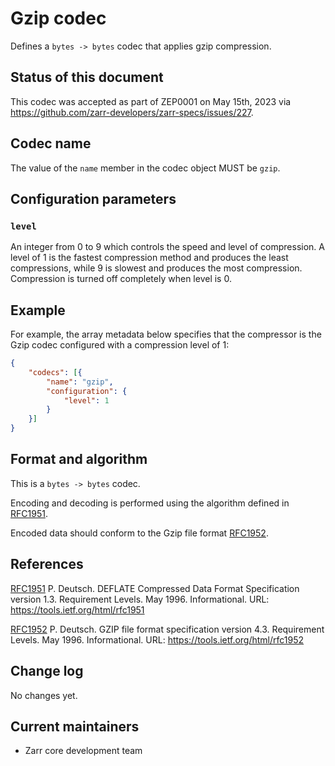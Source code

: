 # Gzip codec

Defines a `bytes -> bytes` codec that applies gzip compression.


## Status of this document

This codec was accepted as part of ZEP0001 on May 15th, 2023 via https://github.com/zarr-developers/zarr-specs/issues/227.

## Codec name

The value of the `name` member in the codec object MUST be `gzip`.


## Configuration parameters

### `level`
An integer from 0 to 9 which controls the speed and level of
compression. A level of 1 is the fastest compression method and
produces the least compressions, while 9 is slowest and produces
the most compression. Compression is turned off completely when
level is 0.


## Example 

For example, the array metadata below specifies that the compressor is
the Gzip codec configured with a compression level of 1:

```json
{
    "codecs": [{
        "name": "gzip",
        "configuration": {                                                                                
            "level": 1                                                                                    
        }
    }]
}
```


## Format and algorithm

This is a `bytes -> bytes` codec.

Encoding and decoding is performed using the algorithm defined in
[RFC1951].

Encoded data should conform to the Gzip file format [RFC1952].


## References

[RFC1951] P. Deutsch. DEFLATE Compressed Data Format Specification version
   1.3. Requirement Levels. May 1996. Informational. URL:
   https://tools.ietf.org/html/rfc1951

[RFC1952] P. Deutsch. GZIP file format specification version 4.3.
   Requirement Levels. May 1996. Informational. URL:
   https://tools.ietf.org/html/rfc1952

[RFC1951]: https://tools.ietf.org/html/rfc1951
[RFC1952]: https://tools.ietf.org/html/rfc1952


## Change log

No changes yet.

## Current maintainers

* Zarr core development team
